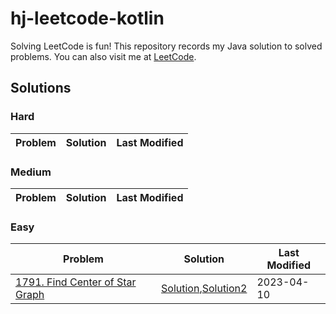 # hj-leetcode-kotlin

Solving LeetCode is fun! This repository records my Java solution to solved problems. You can also visit me
at [LeetCode](https://leetcode.com/u/Sahil1661/).

## Solutions

### Hard

| Problem                                                                                                                                                                   | Solution                                                                                                                                                 | Last Modified |
|---------------------------------------------------------------------------------------------------------------------------------------------------------------------------|----------------------------------------------------------------------------------------------------------------------------------------------------------|---------------|

### Medium

| Problem                                                                                                                                                                                         | Solution                                                                                                                                                 | Last Modified |
|-------------------------------------------------------------------------------------------------------------------------------------------------------------------------------------------------|----------------------------------------------------------------------------------------------------------------------------------------------------------|---------------|

### Easy

| Problem                                                                                                                                                                   | Solution                                                                                                                                                 | Last Modified |
|---------------------------------------------------------------------------------------------------------------------------------------------------------------------------|----------------------------------------------------------------------------------------------------------------------------------------------------------|---------------|
| [1791. Find Center of Star Graph](https://leetcode.com/problems/find-center-of-star-graph/description/?envType=problem-list-v2&envId=graph)                                                                                                | [Solution](src/leetcode/Problem1791/Solution.java),[Solution2](src/leetcode/Problem1791/Solution2.java)                                                                                 | 2023-04-10    |
         

